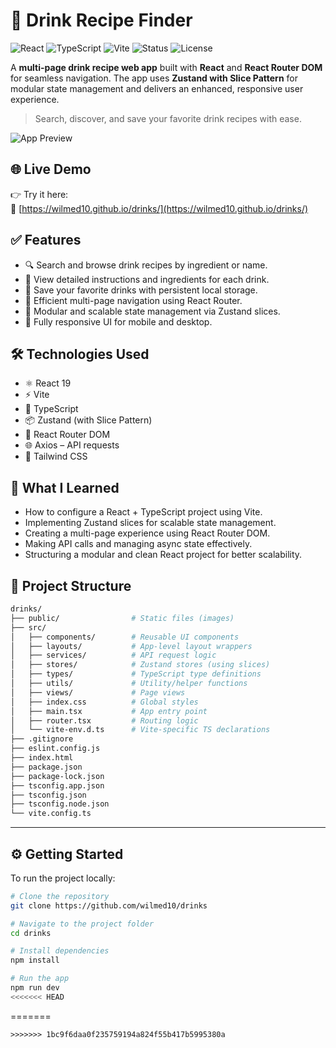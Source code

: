# 🍹 Drink Recipe Finder

![React](https://img.shields.io/badge/React-19-blue?logo=react)
![TypeScript](https://img.shields.io/badge/TypeScript-TypeSafe-blue?logo=typescript)
![Vite](https://img.shields.io/badge/Vite-Speedy🔥-purple?logo=vite)
![Status](https://img.shields.io/badge/Status-In%20Development-yellow)
![License](https://img.shields.io/badge/License-MIT-blue)

A **multi-page drink recipe web app** built with **React** and **React Router DOM** for seamless navigation. The app uses **Zustand with Slice Pattern** for modular state management and delivers an enhanced, responsive user experience.

> Search, discover, and save your favorite drink recipes with ease.

![App Preview](https://wilmed10.github.io/portfolio/img/project-drinks.png)


## 🌐 Live Demo

👉 Try it here:  
🔗 [https://wilmed10.github.io/drinks/](https://wilmed10.github.io/drinks/)


## ✅ Features

- 🔍 Search and browse drink recipes by ingredient or name.
- 📃 View detailed instructions and ingredients for each drink.
- 💾 Save your favorite drinks with persistent local storage.
- 🚦 Efficient multi-page navigation using React Router.
- 🧠 Modular and scalable state management via Zustand slices.
- 🎯 Fully responsive UI for mobile and desktop.


## 🛠️ Technologies Used

- ⚛️ React 19
- ⚡ Vite
- 💅 TypeScript
- 📦 Zustand (with Slice Pattern)
- 🚦 React Router DOM
- 🌐 Axios – API requests
- 🎨 Tailwind CSS


## 🧠 What I Learned

- How to configure a React + TypeScript project using Vite.
- Implementing Zustand slices for scalable state management.
- Creating a multi-page experience using React Router DOM.
- Making API calls and managing async state effectively.
- Structuring a modular and clean React project for better scalability.


## 📁 Project Structure

```bash
drinks/
├── public/                # Static files (images)
├── src/
│   ├── components/        # Reusable UI components
│   ├── layouts/           # App-level layout wrappers
│   ├── services/          # API request logic
│   ├── stores/            # Zustand stores (using slices)
│   ├── types/             # TypeScript type definitions
│   ├── utils/             # Utility/helper functions
│   ├── views/             # Page views
│   ├── index.css          # Global styles
│   ├── main.tsx           # App entry point
│   ├── router.tsx         # Routing logic
│   └── vite-env.d.ts      # Vite-specific TS declarations
├── .gitignore
├── eslint.config.js
├── index.html
├── package.json
├── package-lock.json
├── tsconfig.app.json
├── tsconfig.json
├── tsconfig.node.json
└── vite.config.ts
```

---

## ⚙️ Getting Started

To run the project locally:

```bash
# Clone the repository
git clone https://github.com/wilmed10/drinks

# Navigate to the project folder
cd drinks

# Install dependencies
npm install

# Run the app
npm run dev
<<<<<<< HEAD
```
=======
```
>>>>>>> 1bc9f6daa0f235759194a824f55b417b5995380a

